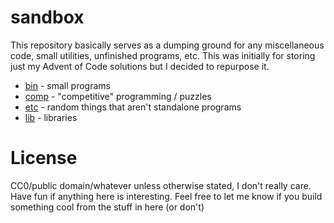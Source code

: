 # sandbox

This repository basically serves as a dumping ground for any miscellaneous code,
small utilities, unfinished programs, etc. This was initially for storing just
my Advent of Code solutions but I decided to repurpose it.

  - [bin](bin/) - small programs
  - [comp](comp/) - "competitive" programming / puzzles
  - [etc](etc/) - random things that aren't standalone programs
  - [lib](lib/) - libraries

# License

CC0/public domain/whatever unless otherwise stated, I don't really care. Have fun
if anything here is interesting. Feel free to let me know if you build something
cool from the stuff in here (or don't)
